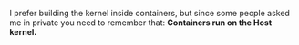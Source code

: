 I prefer building the kernel inside containers, but since some people asked me in private you need to remember that: **Containers run on the Host kernel.**